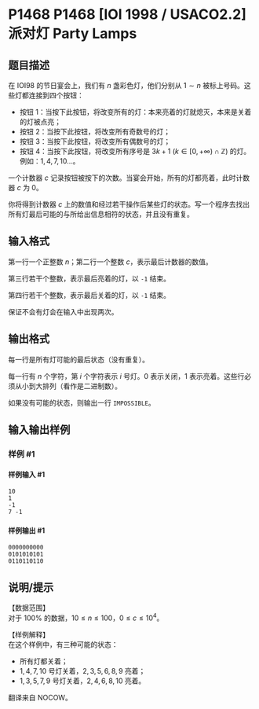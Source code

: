 # P1468 P1468 [IOI 1998 / USACO2.2] 派对灯 Party Lamps

## 题目描述

在 IOI98 的节日宴会上，我们有 $n$ 盏彩色灯，他们分别从 $1 \sim n$ 被标上号码。这些灯都连接到四个按钮：
- 按钮 $1$：当按下此按钮，将改变所有的灯：本来亮着的灯就熄灭，本来是关着的灯被点亮；
- 按钮 $2$：当按下此按钮，将改变所有奇数号的灯；
- 按钮 $3$：当按下此按钮，将改变所有偶数号的灯；
- 按钮 $4$：当按下此按钮，将改变所有序号是 $3k+1 \ (k \in [0,+\infty) \cap \mathbb Z)$ 的灯。例如：$1,4,7,10 \dots$。

一个计数器 $c$ 记录按钮被按下的次数。当宴会开始，所有的灯都亮着，此时计数器 $c$ 为 $0$。

你将得到计数器 $c$ 上的数值和经过若干操作后某些灯的状态。写一个程序去找出所有灯最后可能的与所给出信息相符的状态，并且没有重复。

## 输入格式

第一行一个正整数 $n$；第二行一个整数 $c$，表示最后计数器的数值。

第三行若干个整数，表示最后亮着的灯，以 `-1` 结束。

第四行若干个整数，表示最后关着的灯，以 `-1` 结束。

保证不会有灯会在输入中出现两次。

## 输出格式

每一行是所有灯可能的最后状态（没有重复）。

每一行有 $n$ 个字符，第 $i$ 个字符表示 $i$ 号灯。$0$ 表示关闭，$1$ 表示亮着。这些行必须从小到大排列（看作是二进制数）。

如果没有可能的状态，则输出一行 `IMPOSSIBLE`。

## 输入输出样例

### 样例 #1

#### 样例输入 #1

```
10
1
-1
7 -1
```

#### 样例输出 #1

```
0000000000
0101010101
0110110110
```

## 说明/提示

【数据范围】  
对于 $100\%$ 的数据，$10 \le n \le 100$，$0 \le c \le 10^4$。

【样例解释】  
在这个样例中，有三种可能的状态：
- 所有灯都关着；
- $1,4,7,10$ 号灯关着，$2,3,5,6,8,9$ 亮着；
- $1,3,5,7,9$ 号灯关着，$2,4,6,8,10$ 亮着。

翻译来自 NOCOW。
